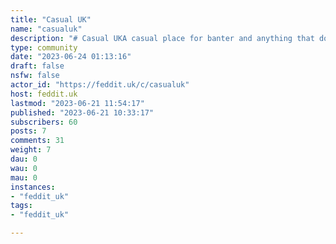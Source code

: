 ```yaml
---
title: "Casual UK" 
name: "casualuk"
description: "# Casual UKA casual place for banter and anything that doesn't fit in anywhere else.Have chat and a natter. Talk about anything and everything.Keep it casual.# Rules- Be friendly.- Be Kind.- Follow [Feddit.uk](https://feddit.uk/post/21869) site rules."
type: community
date: "2023-06-24 01:13:16"
draft: false
nsfw: false
actor_id: "https://feddit.uk/c/casualuk"
host: feddit.uk
lastmod: "2023-06-21 11:54:17"
published: "2023-06-21 10:33:17"
subscribers: 60
posts: 7
comments: 31
weight: 7
dau: 0
wau: 0
mau: 0
instances:
- "feddit_uk"
tags: 
- "feddit_uk"

---
```

